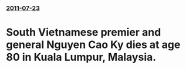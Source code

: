 ### [2011-07-23](/news/2011/07/23/index.md)

# South Vietnamese premier and general Nguyen Cao Ky dies at age 80 in Kuala Lumpur, Malaysia.



